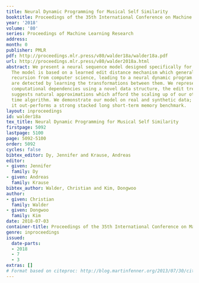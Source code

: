 ```yaml
---
title: Neural Dynamic Programming for Musical Self Similarity
booktitle: Proceedings of the 35th International Conference on Machine Learning
year: '2018'
volume: '80'
series: Proceedings of Machine Learning Research
address: 
month: 0
publisher: PMLR
pdf: http://proceedings.mlr.press/v80/walder18a/walder18a.pdf
url: http://proceedings.mlr.press/v80/walder2018a.html
abstract: We present a neural sequence model designed specifically for symbolic music.
  The model is based on a learned edit distance mechanism which generalises a classic
  recursion from computer science, leading to a neural dynamic program. Repeated motifs
  are detected by learning the transformations between them. We represent the arising
  computational dependencies using a novel data structure, the edit tree; this perspective
  suggests natural approximations which afford the scaling up of our otherwise cubic
  time algorithm. We demonstrate our model on real and synthetic data; in all cases
  it out-performs a strong stacked long short-term memory benchmark.
layout: inproceedings
id: walder18a
tex_title: Neural Dynamic Programming for Musical Self Similarity
firstpage: 5092
lastpage: 5100
page: 5092-5100
order: 5092
cycles: false
bibtex_editor: Dy, Jennifer and Krause, Andreas
editor:
- given: Jennifer
  family: Dy
- given: Andreas
  family: Krause
bibtex_author: Walder, Christian and Kim, Dongwoo
author:
- given: Christian
  family: Walder
- given: Dongwoo
  family: Kim
date: 2018-07-03
container-title: Proceedings of the 35th International Conference on Machine Learning
genre: inproceedings
issued:
  date-parts:
  - 2018
  - 7
  - 3
extras: []
# Format based on citeproc: http://blog.martinfenner.org/2013/07/30/citeproc-yaml-for-bibliographies/
---
```

